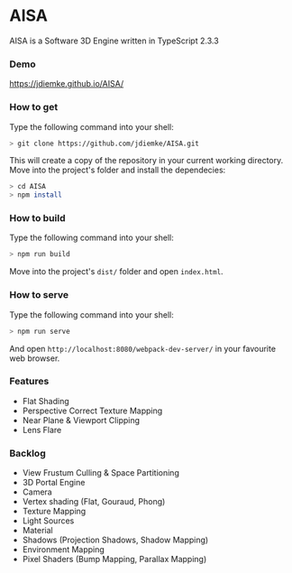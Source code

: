 # AISA
AISA is a Software 3D Engine written in TypeScript 2.3.3
### Demo
https://jdiemke.github.io/AISA/
### How to get
Type the following command into your shell:
```bash
> git clone https://github.com/jdiemke/AISA.git
```
This will create a copy of the repository in your current working directory. Move into the project's folder and install the dependecies:
```bash
> cd AISA
> npm install
```
### How to build
Type the following command into your shell:
```bash
> npm run build
```
Move into the project's `dist/` folder and open `index.html`.
### How to serve
Type the following command into your shell:
```bash
> npm run serve
```
And open `http://localhost:8080/webpack-dev-server/` in your favourite web browser.
### Features
- Flat Shading
- Perspective Correct Texture Mapping
- Near Plane & Viewport Clipping
- Lens Flare
### Backlog
- View Frustum Culling & Space Partitioning
- 3D Portal Engine
- Camera
- Vertex shading (Flat, Gouraud, Phong)
- Texture Mapping
- Light Sources
- Material
- Shadows (Projection Shadows, Shadow Mapping)
- Environment Mapping
- Pixel Shaders (Bump Mapping, Parallax Mapping)
